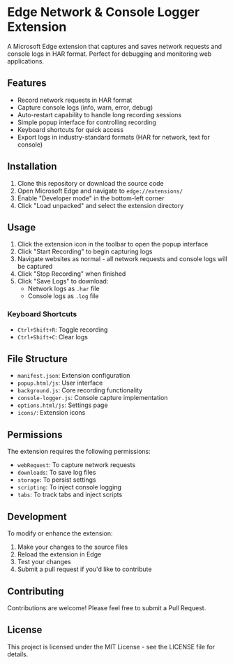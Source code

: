 # Edge Network & Console Logger Extension

A Microsoft Edge extension that captures and saves network requests and console logs in HAR format. Perfect for debugging and monitoring web applications.

## Features

- Record network requests in HAR format
- Capture console logs (info, warn, error, debug)
- Auto-restart capability to handle long recording sessions
- Simple popup interface for controlling recording
- Keyboard shortcuts for quick access
- Export logs in industry-standard formats (HAR for network, text for console)

## Installation

1. Clone this repository or download the source code
2. Open Microsoft Edge and navigate to `edge://extensions/`
3. Enable "Developer mode" in the bottom-left corner
4. Click "Load unpacked" and select the extension directory

## Usage

1. Click the extension icon in the toolbar to open the popup interface
2. Click "Start Recording" to begin capturing logs
3. Navigate websites as normal - all network requests and console logs will be captured
4. Click "Stop Recording" when finished
5. Click "Save Logs" to download:
   - Network logs as `.har` file
   - Console logs as `.log` file

### Keyboard Shortcuts

- `Ctrl+Shift+R`: Toggle recording
- `Ctrl+Shift+C`: Clear logs

## File Structure

- `manifest.json`: Extension configuration
- `popup.html/js`: User interface
- `background.js`: Core recording functionality
- `console-logger.js`: Console capture implementation
- `options.html/js`: Settings page
- `icons/`: Extension icons

## Permissions

The extension requires the following permissions:
- `webRequest`: To capture network requests
- `downloads`: To save log files
- `storage`: To persist settings
- `scripting`: To inject console logging
- `tabs`: To track tabs and inject scripts

## Development

To modify or enhance the extension:

1. Make your changes to the source files
2. Reload the extension in Edge
3. Test your changes
4. Submit a pull request if you'd like to contribute

## Contributing

Contributions are welcome! Please feel free to submit a Pull Request.

## License

This project is licensed under the MIT License - see the LICENSE file for details.
